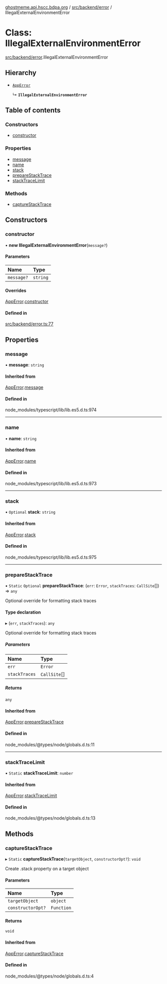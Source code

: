 [ghostmeme.api.hscc.bdpa.org](../README.md) / [src/backend/error](../modules/src_backend_error.md) / IllegalExternalEnvironmentError

# Class: IllegalExternalEnvironmentError

[src/backend/error](../modules/src_backend_error.md).IllegalExternalEnvironmentError

## Hierarchy

- [`AppError`](src_backend_error.AppError.md)

  ↳ **`IllegalExternalEnvironmentError`**

## Table of contents

### Constructors

- [constructor](src_backend_error.IllegalExternalEnvironmentError.md#constructor)

### Properties

- [message](src_backend_error.IllegalExternalEnvironmentError.md#message)
- [name](src_backend_error.IllegalExternalEnvironmentError.md#name)
- [stack](src_backend_error.IllegalExternalEnvironmentError.md#stack)
- [prepareStackTrace](src_backend_error.IllegalExternalEnvironmentError.md#preparestacktrace)
- [stackTraceLimit](src_backend_error.IllegalExternalEnvironmentError.md#stacktracelimit)

### Methods

- [captureStackTrace](src_backend_error.IllegalExternalEnvironmentError.md#capturestacktrace)

## Constructors

### constructor

• **new IllegalExternalEnvironmentError**(`message?`)

#### Parameters

| Name | Type |
| :------ | :------ |
| `message?` | `string` |

#### Overrides

[AppError](src_backend_error.AppError.md).[constructor](src_backend_error.AppError.md#constructor)

#### Defined in

[src/backend/error.ts:77](https://github.com/nhscc/ghostmeme.api.hscc.bdpa.org/blob/86898e9/src/backend/error.ts#L77)

## Properties

### message

• **message**: `string`

#### Inherited from

[AppError](src_backend_error.AppError.md).[message](src_backend_error.AppError.md#message)

#### Defined in

node_modules/typescript/lib/lib.es5.d.ts:974

___

### name

• **name**: `string`

#### Inherited from

[AppError](src_backend_error.AppError.md).[name](src_backend_error.AppError.md#name)

#### Defined in

node_modules/typescript/lib/lib.es5.d.ts:973

___

### stack

• `Optional` **stack**: `string`

#### Inherited from

[AppError](src_backend_error.AppError.md).[stack](src_backend_error.AppError.md#stack)

#### Defined in

node_modules/typescript/lib/lib.es5.d.ts:975

___

### prepareStackTrace

▪ `Static` `Optional` **prepareStackTrace**: (`err`: `Error`, `stackTraces`: `CallSite`[]) => `any`

Optional override for formatting stack traces

#### Type declaration

▸ (`err`, `stackTraces`): `any`

Optional override for formatting stack traces

##### Parameters

| Name | Type |
| :------ | :------ |
| `err` | `Error` |
| `stackTraces` | `CallSite`[] |

##### Returns

`any`

#### Inherited from

[AppError](src_backend_error.AppError.md).[prepareStackTrace](src_backend_error.AppError.md#preparestacktrace)

#### Defined in

node_modules/@types/node/globals.d.ts:11

___

### stackTraceLimit

▪ `Static` **stackTraceLimit**: `number`

#### Inherited from

[AppError](src_backend_error.AppError.md).[stackTraceLimit](src_backend_error.AppError.md#stacktracelimit)

#### Defined in

node_modules/@types/node/globals.d.ts:13

## Methods

### captureStackTrace

▸ `Static` **captureStackTrace**(`targetObject`, `constructorOpt?`): `void`

Create .stack property on a target object

#### Parameters

| Name | Type |
| :------ | :------ |
| `targetObject` | `object` |
| `constructorOpt?` | `Function` |

#### Returns

`void`

#### Inherited from

[AppError](src_backend_error.AppError.md).[captureStackTrace](src_backend_error.AppError.md#capturestacktrace)

#### Defined in

node_modules/@types/node/globals.d.ts:4
